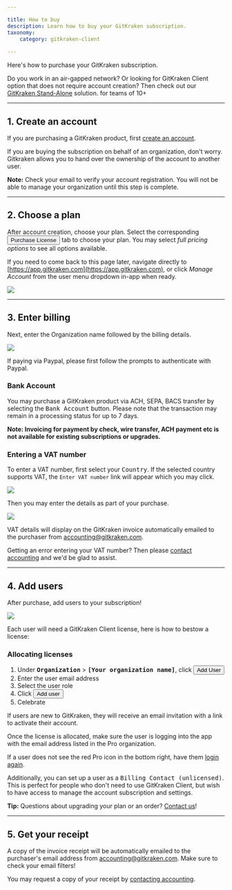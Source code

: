 ```yaml
---

title: How to buy
description: Learn how to buy your GitKraken subscription.
taxonomy:
    category: gitkraken-client
    
---
```


Here's how to purchase your GitKraken subscription.

<div class='callout callout--success'>
  <p>Do you work in an air-gapped network? Or looking for GitKraken Client option that does not require account creation? Then check out our  <a href="/standalone/standalone/">GitKraken Stand-Alone</a> solution. for teams of 10+</p>
</div>

***
## 1. Create an account
If you are purchasing a GitKraken product, first [create an account](https://app.gitkraken.com/register).

If you are buying the subscription on behalf of an organization, don't worry. Gitkraken allows you to hand over the ownership of the account to another user.


<div class='callout callout--danger'>
    <p><strong>Note:</strong> Check your email to verify your account registration. You will not be able to manage your organization until this step is complete.</p>
</div>

***

## 2. Choose a plan

After account creation, choose your plan. Select the corresponding <button class='button button--primary button--ui button--nolink'><span style='color:#141422;'>Purchase License</span></button> tab to choose your plan. You may select _full pricing options_ to see all options available.

If you need to come back to this page later, navigate directly to [https://app.gitkraken.com](https://app.gitkraken.com), or click _Manage Account_ from the user menu dropdown in-app when ready.

<img src="/wp-content/uploads/gk-plans1.png" class="img-responsive center img-bordered">

***
## 3. Enter billing

Next, enter the Organization name followed by the billing details.

<img src="/wp-content/uploads/billing.png" class="img-responsive center img-bordered">

If paying via Paypal, please first follow the prompts to authenticate with Paypal.

### Bank Account

You may purchase a GitKraken product via ACH, SEPA, BACS transfer by selecting the <kbd>Bank Account</kbd> button. Please note that the transaction may remain in a processing status for up to 7 days.

<div class='callout callout--warning'>
    <p><strong>Note: Invoicing for payment by check, wire transfer, ACH payment etc is not available for existing subscriptions or upgrades.</strong></p>
</div>

### Entering a VAT number

To enter a VAT number, first select your <kbd>Country</kbd>. If the selected country supports VAT, the `Enter VAT number` link will appear which you may click.

<img src="/wp-content/uploads/enter-VAT.png" srcset="/wp-content/uploads/enter-VAT@2x.png 2x" class="img-responsive center img-bordered">

Then you may enter the details as part of your purchase.

<img src="/wp-content/uploads/vat-form.png" srcset="/wp-content/uploads/vat-form@2x.png 2x" class="img-responsive center img-bordered">

VAT details will display on the GitKraken invoice automatically emailed to the purchaser from accounting@gitkraken.com.

<div class='callout callout--basic'>
    <p>Getting an error entering your VAT number? Then please <a href="https://www.gitkraken.com/contact#accounting">contact accounting</a> and we'd be glad to assist.</p>
</div>

***
## 4. Add users

After purchase, add users to your subscription! 

<img src="/wp-content/uploads/licenses-page.png" srcset="/wp-content/uploads/licenses-page@2x.png 2x" class="img-responsive center img-bordered">

Each user will need a GitKraken Client license, here is how to bestow a license:

### Allocating licenses
1. Under <kbd><strong>Organization</strong></kbd> > <kbd><strong>[Your organization name]</strong></kbd>, click <button class='button button--success button--ui button--nolink'>Add User</button>
2. Enter the user email address
3. Select the user role
4. Click <button class='button button--success button--ui button--nolink'>Add user</button>
5. Celebrate

If users are new to GitKraken, they will receive an email invitation with a link to activate their account.

Once the license is allocated, make sure the user is logging into the app with the email address listed in the Pro organization.

If a user does not see the red Pro icon in the bottom right, have them [login again](/account/login).

Additionally, you can set up a user as a <kbd>Billing Contact (unlicensed)</kbd>. This is perfect for people who don't need to use GitKraken Client, but wish to have access to manage the account subscription and settings.



<div class='callout callout--success'>
    <p> <strong>Tip:</strong> Questions about upgrading your plan or an order? <a href="https://www.gitkraken.com/contact">Contact us</a>!</p>
</div>

***

## 5. Get your receipt

A copy of the invoice receipt will be automatically emailed to the purchaser's email address from accounting@gitkraken.com. Make sure to check your email filters!

You may request a copy of your receipt by <a href="https://www.gitkraken.com/contact#accounting">contacting accounting</a>.